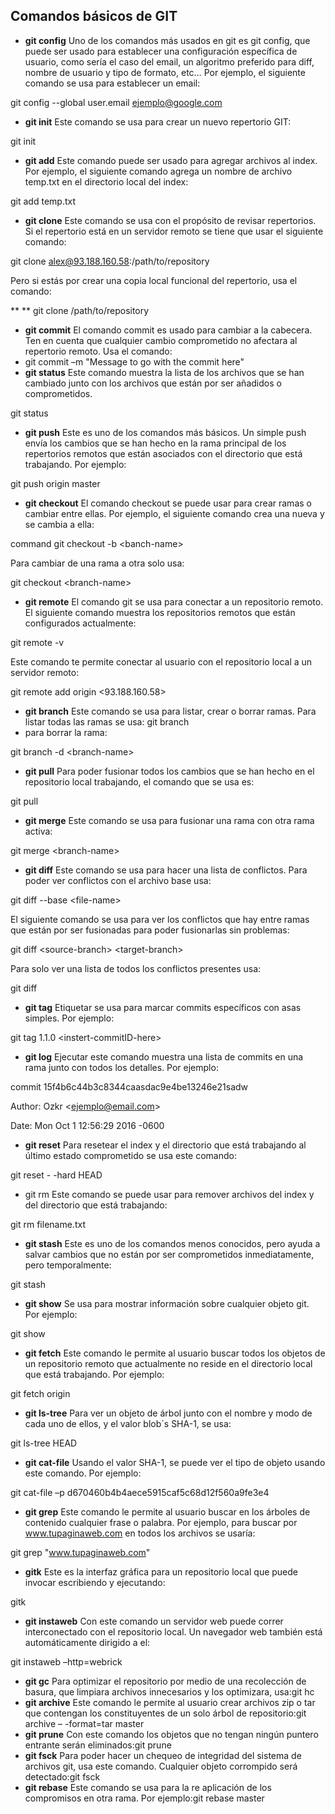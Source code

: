 ## **Comandos básicos de GIT**

- **git config**
Uno de los comandos más usados en git es git config, que puede ser usado para establecer una configuración específica de usuario, como sería el caso del email, un algoritmo preferido para diff, nombre de usuario y tipo de formato, etc… Por ejemplo, el siguiente comando se usa para establecer un email:

git config --global user.email ejemplo@google.com

- **git init**
Este comando se usa para crear un nuevo repertorio GIT:

git init

- **git add**
Este comando puede ser usado para agregar archivos al index. Por ejemplo, el siguiente comando agrega un nombre de archivo temp.txt en el directorio local del index:

git add temp.txt

- **git clone**
Este comando se usa con el propósito de revisar repertorios. Si el repertorio está en un servidor remoto se tiene que usar el siguiente comando:

git clone alex@93.188.160.58:/path/to/repository

Pero si estás por crear una copia local funcional del repertorio, usa el comando:

**     ** git clone /path/to/repository

- **git commit**
El comando commit es usado para cambiar a la cabecera. Ten en cuenta que cualquier cambio comprometido no afectara al repertorio remoto. Usa el comando:
- git commit –m &quot;Message to go with the commit here&quot;
- **git status**
Este comando muestra la lista de los archivos que se han cambiado junto con los archivos que están por ser añadidos o comprometidos.

git status

- **git push**
Este es uno de los comandos más básicos. Un simple push envía los cambios que se han hecho en la rama principal de los repertorios remotos que están asociados con el directorio que está trabajando. Por ejemplo:

git push  origin master

- **git checkout**
El comando checkout se puede usar para crear ramas o cambiar entre ellas. Por ejemplo, el siguiente comando crea una nueva y se cambia a ella:

command git checkout -b &lt;banch-name&gt;

Para cambiar de una rama a otra solo usa:

git checkout &lt;branch-name&gt;

- **git remote**
El comando git se usa para conectar a un repositorio remoto. El siguiente comando muestra los repositorios remotos que están configurados actualmente:

git remote -v

Este comando te permite conectar al usuario con el repositorio local a un servidor remoto:

git remote add origin &lt;93.188.160.58&gt;

- **git branch**
Este comando se usa para listar, crear o borrar ramas. Para listar todas las ramas se usa:
git branch
- para borrar la rama:

git branch -d &lt;branch-name&gt;

- **git pull**
Para poder fusionar todos los cambios que se han hecho en el repositorio local trabajando, el comando que se usa es:

git pull

- **git merge**
Este comando se usa para fusionar una rama con otra rama activa:

git merge &lt;branch-name&gt;

- **git diff**
Este comando se usa para hacer una lista de conflictos. Para poder ver conflictos con el archivo base usa:

git diff --base &lt;file-name&gt;

El siguiente comando se usa para ver los conflictos que hay entre ramas que están por ser fusionadas para poder fusionarlas sin problemas:

git diff &lt;source-branch&gt; &lt;target-branch&gt;

Para solo ver una lista de todos los conflictos presentes usa:

git diff

- **git tag**
Etiquetar se usa para marcar commits específicos con asas simples. Por ejemplo:

git tag 1.1.0 &lt;instert-commitID-here&gt;

- **git log**
Ejecutar este comando muestra una lista de commits en una rama junto con todos los detalles. Por ejemplo:

commit 15f4b6c44b3c8344caasdac9e4be13246e21sadw

Author: Ozkr &lt;ejemplo@email.com&gt;

Date:   Mon Oct 1 12:56:29 2016 -0600

- **git reset**
Para resetear el index y el directorio que está trabajando al último estado comprometido se usa este comando:

git reset - -hard HEAD

- git rm
Este comando se puede usar para remover archivos del index y del directorio que está trabajando:

git rm filename.txt

- **git stash**
Este es uno de los comandos menos conocidos, pero ayuda a salvar cambios que no están por ser comprometidos inmediatamente, pero temporalmente:

git stash

- **git show**
Se usa para mostrar información sobre cualquier objeto git. Por ejemplo:

git show

- **git fetch**
Este comando le permite al usuario buscar todos los objetos de un repositorio remoto que actualmente no reside en el directorio local que está trabajando. Por ejemplo:

git fetch origin

- **git ls-tree**
Para ver un objeto de árbol junto con el nombre y modo de cada uno de ellos, y el valor blob´s SHA-1, se usa:

git ls-tree HEAD

- **git cat-file**
Usando el valor SHA-1, se puede ver el tipo de objeto usando este comando. Por ejemplo:

git cat-file –p d670460b4b4aece5915caf5c68d12f560a9fe3e4

- **git grep**
Este comando le permite al usuario buscar en los árboles de contenido cualquier frase o palabra. Por ejemplo, para buscar por www.tupaginaweb.com en todos los archivos se usaría:

git grep &quot;www.tupaginaweb.com&quot;

- **gitk**
Este es la interfaz gráfica para un repositorio local que puede invocar escribiendo y ejecutando:

gitk

- **git instaweb**
Con este comando un servidor web puede correr interconectado con el repositorio local. Un navegador web también está automáticamente dirigido a el:

git instaweb –http=webrick

- **git gc**
Para optimizar el repositorio por medio de una recolección de basura, que limpiara archivos innecesarios y los optimizara, usa:git hc
- **git archive**
Este comando le permite al usuario crear archivos zip o tar que contengan los constituyentes de un solo árbol de repositorio:git archive – -format=tar master
- **git prune**
Con este comando los objetos que no tengan ningún puntero entrante serán eliminados:git prune
- **git fsck**
Para poder hacer un chequeo de integridad del sistema de archivos git, usa este comando. Cualquier objeto corrompido será detectado:git fsck
- **git rebase**
Este comando se usa para la re aplicación de los compromisos en otra rama. Por ejemplo:git rebase master
